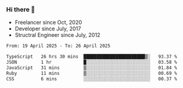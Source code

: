 ### Hi there 👋

- Freelancer since Oct, 2020
- Developer since July, 2017
- Structral Engineer since July, 2012

<!--START_SECTION:waka-->

```txt
From: 19 April 2025 - To: 26 April 2025

TypeScript   26 hrs 30 mins  ███████████████████████▒░   93.37 %
JSON         1 hr            █░░░░░░░░░░░░░░░░░░░░░░░░   03.58 %
JavaScript   31 mins         ▒░░░░░░░░░░░░░░░░░░░░░░░░   01.84 %
Ruby         11 mins         ▒░░░░░░░░░░░░░░░░░░░░░░░░   00.69 %
CSS          6 mins          ░░░░░░░░░░░░░░░░░░░░░░░░░   00.37 %
```

<!--END_SECTION:waka-->
